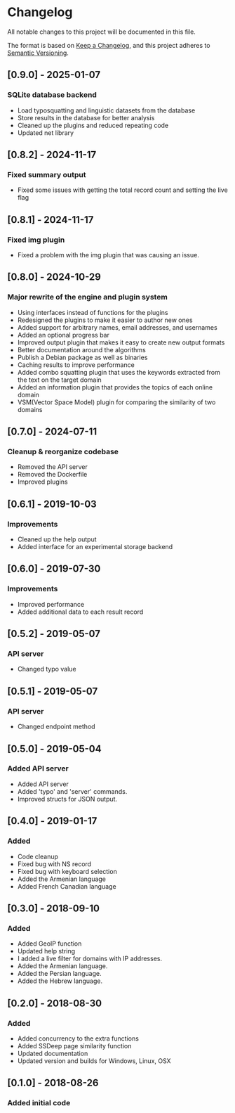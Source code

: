 # Changelog
All notable changes to this project will be documented in this file.

The format is based on [Keep a Changelog](https://keepachangelog.com/en/1.0.0/),
and this project adheres to [Semantic Versioning](https://semver.org/spec/v2.0.0.html).

## [0.9.0] - 2025-01-07
### SQLite database backend
- Load typosquatting and linguistic datasets from the database
- Store results in the database for better analysis
- Cleaned up the plugins and reduced repeating code
- Updated net library

## [0.8.2] - 2024-11-17
### Fixed summary output
- Fixed some issues with getting the total record count and setting the live flag

## [0.8.1] - 2024-11-17
### Fixed img plugin
- Fixed a problem with the img plugin that was causing an issue.

## [0.8.0] - 2024-10-29
### Major rewrite of the engine and plugin system
- Using interfaces instead of functions for the plugins
- Redesigned the plugins to make it easier to author new ones
- Added support for arbitrary names, email addresses, and usernames
- Added an optional progress bar
- Improved output plugin that makes it easy to create new output formats
- Better documentation around the algorithms
- Publish a Debian package as well as binaries
- Caching results to improve performance
- Added combo squatting plugin that uses the keywords extracted from the text on the target domain
- Added an information plugin that provides the topics of each online domain
- VSM(Vector Space Model) plugin for comparing the similarity of two domains

## [0.7.0] - 2024-07-11
### Cleanup & reorganize codebase
- Removed the API server
- Removed the Dockerfile
- Improved plugins

## [0.6.1] - 2019-10-03
### Improvements
- Cleaned up the help output
- Added interface for an experimental storage backend

## [0.6.0] - 2019-07-30
### Improvements
- Improved performance
- Added additional data to each result record

## [0.5.2] - 2019-05-07
### API server
- Changed typo value

## [0.5.1] - 2019-05-07
### API server
- Changed endpoint method

## [0.5.0] - 2019-05-04
### Added API server
- Added API server
- Added 'typo' and 'server' commands.
- Improved structs for JSON output.

## [0.4.0] - 2019-01-17
### Added
- Code cleanup
- Fixed bug with NS record
- Fixed bug with keyboard selection
- Added the Armenian language
- Added French Canadian language

## [0.3.0] - 2018-09-10
### Added
- Added GeoIP function
- Updated help string
- I added a live filter for domains with IP addresses.
- Added the Armenian language.
- Added the Persian language.
- Added the Hebrew language.

## [0.2.0] - 2018-08-30
### Added
- Added concurrency to the extra functions
- Added SSDeep page similarity function
- Updated documentation
- Updated version and builds for Windows, Linux, OSX

## [0.1.0] - 2018-08-26
### Added initial code

